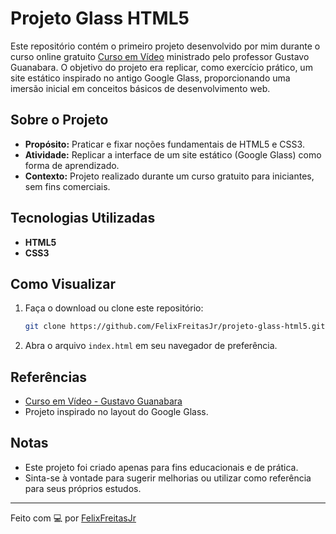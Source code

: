 # Projeto Glass HTML5

Este repositório contém o primeiro projeto desenvolvido por mim durante o curso online gratuito [Curso em Vídeo](https://www.cursoemvideo.com/) ministrado pelo professor Gustavo Guanabara. O objetivo do projeto era replicar, como exercício prático, um site estático inspirado no antigo Google Glass, proporcionando uma imersão inicial em conceitos básicos de desenvolvimento web.

## Sobre o Projeto

- **Propósito:** Praticar e fixar noções fundamentais de HTML5 e CSS3.
- **Atividade:** Replicar a interface de um site estático (Google Glass) como forma de aprendizado.
- **Contexto:** Projeto realizado durante um curso gratuito para iniciantes, sem fins comerciais.

## Tecnologias Utilizadas

- **HTML5**
- **CSS3**

## Como Visualizar

1. Faça o download ou clone este repositório:
   ```bash
   git clone https://github.com/FelixFreitasJr/projeto-glass-html5.git
   ```
2. Abra o arquivo `index.html` em seu navegador de preferência.

## Referências

- [Curso em Vídeo - Gustavo Guanabara](https://www.cursoemvideo.com/)
- Projeto inspirado no layout do Google Glass.

## Notas

- Este projeto foi criado apenas para fins educacionais e de prática.
- Sinta-se à vontade para sugerir melhorias ou utilizar como referência para seus próprios estudos.

---

Feito com 💻 por [FelixFreitasJr](https://github.com/FelixFreitasJr)
